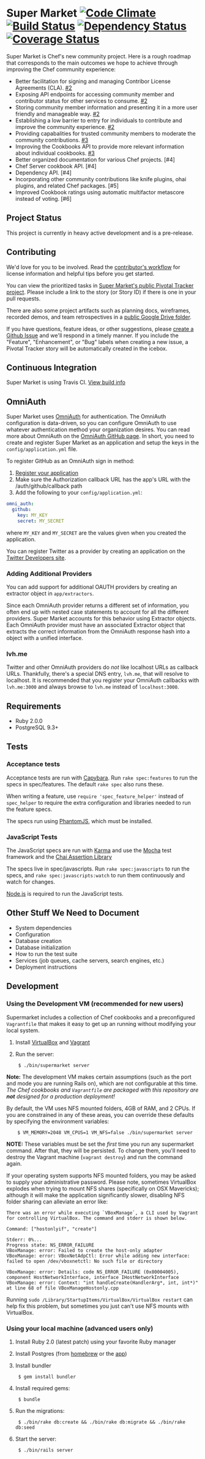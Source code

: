 Super Market [![Code Climate](https://codeclimate.com/github/opscode/supermarket.png)](https://codeclimate.com/github/opscode/supermarket) [![Build Status](https://travis-ci.org/opscode/supermarket.png?branch=master)](https://travis-ci.org/opscode/supermarket) [![Dependency Status](https://gemnasium.com/opscode/supermarket.png)](https://gemnasium.com/opscode/supermarket) [![Coverage Status](https://coveralls.io/repos/opscode/supermarket/badge.png)](https://coveralls.io/r/opscode/supermarket)
============

Super Market is Chef's new community project. Here is a rough roadmap that corresponds to the main outcomes we hope to achieve through improving the Chef community experience:

- Better facilitation for signing and managing Contribor License Agreements (CLA). [#2](https://github.com/opscode/supermarket/issues?milestone=2&state=open)
- Exposing API endpoints for accessing community member and contributor status for other services to consume. [#2](https://github.com/opscode/supermarket/issues?milestone=2&state=open)
- Storing community member information and presenting it in a more user friendly and manageable way. [#2](https://github.com/opscode/supermarket/issues?milestone=2&state=open)
- Establishing a low barrier to entry for individuals to contribute and improve the community experience. [#2](https://github.com/opscode/supermarket/issues?milestone=2&state=open)
- Providing capabalities for trusted community members to moderate the community contributions. [#3](https://github.com/opscode/supermarket/issues?milestone=3&state=open)
- Improving the Cookbooks API to provide more relevant information about individual cookbooks. [#3](https://github.com/opscode/supermarket/issues?milestone=3&state=open)
- Better organized documentation for various Chef projects. [#4]
- Chef Server cookbook API. [#4]
- Dependency API. [#4]
- Incorporating other community contributions like knife plugins, ohai plugins, and related Chef packages. [#5]
- Improved Cookbook ratings using automatic multifactor metascore instead of voting. [#6]


Project Status
--------------

This project is currently in heavy active development and is a pre-release.


Contributing
------------

We'd love for you to be involved. Read the [contributor's workflow](https://github.com/opscode/supermarket/blob/master/CONTRIBUTING.md) for license information and helpful tips before you get started.

You can view the prioritized tasks in [Super Market's public Pivotal Tracker project](https://www.pivotaltracker.com/s/projects/984852). Please include a link to the story (or Story ID) if there is one in your pull requests.

There are also some project artifacts such as planning docs, wireframes, recorded demos, and team retrospectives in a [public Google Drive folder](https://drive.google.com/a/cramerdev.com/#folders/0B6WV7Qy0ZCUfbFFPNG9CejExUW8).

If you have questions, feature ideas, or other suggestions, please [create a Github Issue](https://github.com/opscode/supermarket/issues?state=open) and we'll respond in a timely manner. If you include the "Feature", "Enhancement", or "Bug" labels when creating a new issue, a Pivotal Tracker story will be automatically created in the icebox.


Continuous Integration
------------
Super Market is using Travis CI. [View build info](https://travis-ci.org/opscode/supermarket)


OmniAuth
--------

Super Market uses [OmniAuth](https://github.com/intridea/omniauth) for authentication. The OmniAuth configuration is data-driven, so you can configure OmniAuth to use whatever authentication method your organization desires. You can read more about OmniAuth on the [OmniAuth GitHub page](https://github.com/intridea/omniauth). In short, you need to create and register Super Market as an application and setup the keys in the `config/application.yml` file.

To register GitHub as an OmniAuth sign in method:

1. [Register your application](https://github.com/settings/applications/new)
2. Make sure the Authorization callback URL has the app's URL with the /auth/github/callback path
3. Add the following to your `config/application.yml`:

  ```yaml
  omni_auth:
    github:
      key: MY_KEY
      secret: MY_SECRET
  ```

where `MY_KEY` and `MY_SECRET` are the values given when you created the application.

You can register Twitter as a provider by creating an application on the [Twitter Developers site](https://dev.twitter.com/apps).

### Adding Additional Providers

You can add support for additional OAUTH providers by creating an extractor object in `app/extractors`.

Since each OmniAuth provider returns a different set of information, you often end up with nested case statements to account for all the different providers. Super Market accounts for this behavior using Extractor objects. Each OmniAuth provider must have an associated Extractor object that extracts the correct information from the OmniAuth response hash into a object with a unified interface.

### lvh.me

Twitter and other OmniAuth providers do _not_ like localhost URLs as callback URLs. Thankfully, there's a special DNS entry, `lvh.me`, that will resolve to localhost. It is recommended that you register your OmniAuth callbacks with `lvh.me:3000` and always browse to `lvh.me` instead of `localhost:3000`.

Requirements
------------

- Ruby 2.0.0
- PostgreSQL 9.3+

Tests
-----

### Acceptance tests

Acceptance tests are run with [Capybara](https://github.com/jnicklas/capybara). Run `rake spec:features` to run the specs in spec/features. The default `rake spec` also runs these.

When writing a feature, use `require 'spec_feature_helper'` instead of `spec_helper` to require the extra configuration and libraries needed to run the feature specs.

The specs run using [PhantomJS](http://phantomjs.org/), which must be installed.

### JavaScript Tests

The JavaScript specs are run with [Karma](http://karma-runner.github.io) and use the [Mocha](http://visionmedia.github.io/mocha/) test framework and the [Chai Assertion Library](http://chaijs.com/)

The specs live in spec/javascripts. Run `rake spec:javascripts` to run the specs, and `rake spec:javascripts:watch` to run them continuously and watch for changes.

[Node.js](http://nodejs.org/) is required to run the JavaScript tests.

Other Stuff We Need to Document
-------------------------------

- System dependencies
- Configuration
- Database creation
- Database initialization
- How to run the test suite
- Services (job queues, cache servers, search engines, etc.)
- Deployment instructions


Development
-----------
### Using the Development VM (recommended for new users)
Supermarket includes a collection of Chef cookbooks and a preconfigured `Vagrantfile` that makes it easy to get up an running without modifying your local system.

1. Install [VirtualBox](https://www.virtualbox.org/wiki/Downloads) and [Vagrant](http://downloads.vagrantup.com/)
1. Run the server:

        $ ./bin/supermarket server

**Note:** The development VM makes certain assumptions (such as the port and mode you are running Rails on), which are not configurable at this time. _The Chef cookbooks and `Vagrantfile` are packaged with this repository are **not** designed for a production deployment!_

By default, the VM uses NFS mounted folders, 4GB of RAM, and 2 CPUs. If you are constrained in any of these areas, you can override these defaults by specifying the environment variables:

        $ VM_MEMORY=2048 VM_CPUS=1 VM_NFS=false ./bin/supermarket server

**NOTE:** These variables must be set the _first_ time you run any supermarket command. After that, they will be persisted. To change them, you'll need to destroy the Vagrant machine (`vagrant destroy`) and run the command again.

If your operating system supports NFS mounted folders, you may be asked to supply your administrative password. Please note, sometimes VirtualBox explodes when trying to mount NFS shares (specifically on OSX Mavericks); although it will make the application significantly slower, disabling NFS folder sharing can alleviate an error like:

```text
There was an error while executing `VBoxManage`, a CLI used by Vagrant
for controlling VirtualBox. The command and stderr is shown below.

Command: ["hostonlyif", "create"]

Stderr: 0%...
Progress state: NS_ERROR_FAILURE
VBoxManage: error: Failed to create the host-only adapter
VBoxManage: error: VBoxNetAdpCtl: Error while adding new interface: failed to open /dev/vboxnetctl: No such file or directory

VBoxManage: error: Details: code NS_ERROR_FAILURE (0x80004005), component HostNetworkInterface, interface IHostNetworkInterface
VBoxManage: error: Context: "int handleCreate(HandlerArg*, int, int*)" at line 68 of file VBoxManageHostonly.cpp
```

Running `sudo /Library/StartupItems/VirtualBox/VirtualBox restart` can help fix this problem, but sometimes you just can't use NFS mounts with VirtualBox.

### Using your local machine (advanced users only)

1. Install Ruby 2.0 (latest patch) using your favorite Ruby manager
1. Install Postgres (from [homebrew](http://brew.sh/) or the [app](http://postgresapp.com/))
1. Install bundler

        $ gem install bundler

1. Install required gems:

        $ bundle

1. Run the migrations:

        $ ./bin/rake db:create && ./bin/rake db:migrate && ./bin/rake db:seed

1. Start the server:

        $ ./bin/rails server
